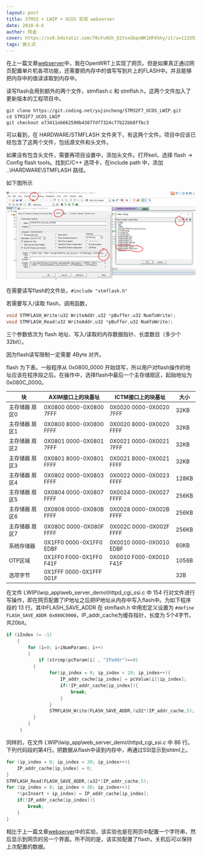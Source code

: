 ```yaml
---
layout: post
title: STM32 + LWIP + UCOS 实现 webserver
date: 2018-8-6
author: 阿金
cover: https://ss0.bdstatic.com/70cFuHSh_Q1YnxGkpoWK1HF6hhy/it/u=1133933143,1437803817&fm=27&gp=0.jpg
tags: 嵌入式
---
```


在上一篇文章[webserver](/2018/08/03/WebserverOnSTM32.html)中，我在OpenWRT上实现了网页。但是如果真正通过网页配置单片机各项功能，还需要把内存中的值写写到片上的FLASH中。并且能够把内存中的值读读取到内存中。

读写flash会用到额外的两个文件，stmflash.c 和 stmflsh.h，这两个文件加入了更新版本的工程项目中。

```Git
git clone https://git.coding.net/yujincheng/STM32F7_UCOS_LWIP.git
cd STM32F7_UCOS_LWIP
git checkout e73411eb662590b43877df7324c77b22bb8ffbc3
```

可以看到，在 HARDWARE/STMFLASH 文件夹下，有这两个文件。项目中应该已经包含了这两个文件，包括源文件和头文件。

如果没有包含头文件，需要再项目设置中，添加头文件。打开keil，选择 flash -> Config flash tools。找到C/C++ 选项卡，在include path 中，添加 ..\HARDWARE\STMFLASH 路径。

如下图所示

![配置include](/post_img/2018-08-06/conf_include.jpg)

在需要读写flash的文件处，```#include "stmflash.h"```

若需要写入/读取 flash，调用函数，

```C
void STMFLASH_Write(u32 WriteAddr,u32 *pBuffer,u32 NumToWrite);
void STMFLASH_Read(u32 WriteAddr,u32 *pBuffer,u32 NumToWrite);
```

三个参数依次为 flash 地址、写入/读取的内存数据指针、长度数目（多少个32bit）。

因为flash读写限制一定需要 4Byte 对齐。

flash 为下表。一般程序从 0x0800_0000 开始烧写，所以用户对flash操作的地址应该在程序段之后。在操作中，选择flash中最后一个主存储扇区，起始地址为 0x080C_0000。

| 块             | AXIM接口上的块基址        | ICTM接口上的块基址        | 大小  |
| -------------- | ------------------------- | ------------------------- | ----- |
| 主存储器 扇区0 | 0X0800 0000-0X0800   7FFF | 0X0020 0000-0X0020   7FFF | 32KB  |
| 主存储器 扇区1 | 0X0800 8000-0X0800   FFFF | 0X0020 8000-0X0020   FFFF | 32KB  |
| 主存储器 扇区2 | 0X0801 0000-0X0801   7FFF | 0X0021 0000-0X0021   7FFF | 32KB  |
| 主存储器 扇区3 | 0X0801 8000-0X0801   FFFF | 0X0021 8000-0X0021   FFFF | 32KB  |
| 主存储器 扇区4 | 0X0802 0000-0X0803   FFFF | 0X0022 0000-0X0023   FFFF | 128KB |
| 主存储器 扇区5 | 0X0804 0000-0X0807   FFFF | 0X0024 0000-0X0027   FFFF | 256KB |
| 主存储器 扇区6 | 0X0808 0000-0X080B   FFFF | 0X0028 0000-0X002B   FFFF | 256KB |
| 主存储器 扇区7 | 0X080C 0000-0X080F   FFFF | 0X002C 0000-0X002F   FFFF | 256KB |
| 系统存储器     | 0X1FF0 0000-0X1FF0   EDBF | 0X0010 0000-0X0010   EDBF | 60KB  |
| OTP区域        | 0X1FF0 F000-0X1FF0   F41F | 0X0010 F000-0X0010   F41F | 1056B |
| 选项字节       | 0X1FFF 0000-0X1FFF   001F |                           | 32B   |

在文件 LWIP\lwip_app\web_server_demo\httpd_cgi_ssi.c 中 154 行对文件进行写操作，即在网页配置了IP地址之后把IP地址从内存中写入flash中。为如下程序段的 13 行。其中FLASH_SAVE_ADDR 在 stmflash.h 中用宏定义设置为 ```#define FLASH_SAVE_ADDR 0x080C0000```，IP_addr_cache为缓存指针，长度为 5个4字节，共20bit。

```C
if (iIndex != -1)
    {
        for (i=0; i<iNumParams; i++)
        {
            if (strcmp(pcParam[i] , "IPaddr")==0)
          {
                for(ip_index = 0; ip_index < 20; ip_index++){
                    IP_addr_cache[ip_index] = pcValue[i][ip_index];
                    if(!IP_addr_cache[ip_index]){
                        break;
                    }
                }
                STMFLASH_Write(FLASH_SAVE_ADDR,(u32*)IP_addr_cache,5);
          }
        }
     }
```

同样的，在文件 LWIP\lwip_app\web_server_demo\httpd_cgi_ssi.c 中 86 行。下列代码段的第4行。把数据从flash中读到内存中，再通过SSI显示到shtml上。

```C
for (ip_index = 0; ip_index < 20; ip_index++){
    IP_addr_cache[ip_index] = 0;
}
STMFLASH_Read(FLASH_SAVE_ADDR,(u32*)IP_addr_cache,5);
for (ip_index = 0; ip_index < 20; ip_index++){
    *(pcInsert + ip_index) = IP_addr_cache[ip_index];
    if(!IP_addr_cache[ip_index]){
        break;
    }
}
```

相比于上一篇文章[webserver](/2018/08/03/WebserverOnSTM32.html)中的实验，该实验也是在网页中配置一个字符串，然后显示到网页的另一个界面。所不同的是，该实验配置了flash，关机后可以保持上次配置的数据。